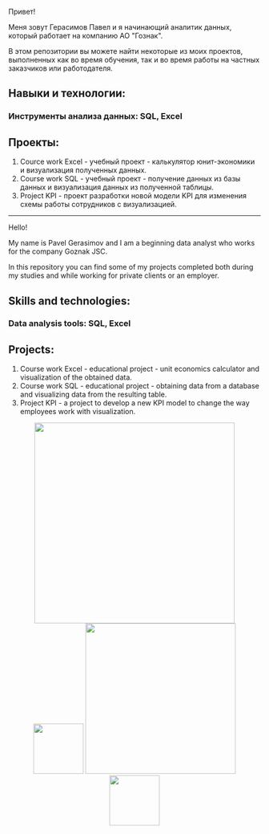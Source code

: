 Привет!

Меня зовут Герасимов Павел и я начинающий аналитик данных, который работает на компанию АО "Гознак". 

В этом репозитории вы можете найти некоторые из моих проектов, выполненных как во время обучения, так и во время работы на частных заказчиков или работодателя.

## Навыки и технологии:

### Инструменты анализа данных: SQL, Excel

## Проекты:
1. Cource work Excel - учебный проект - калькулятор юнит-экономики и визуализация полученных данных.
2. Course work SQL - учебный проект - получение данных из базы данных и визуализация данных из полученной таблицы.
3. Project KPI - проект разработки новой модели KPI для изменения схемы работы сотрудников с визуализацией.

-------------------------------------------------------------------------------------------
Hello!

My name is Pavel Gerasimov and I am a beginning data analyst who works for the company Goznak JSC.

In this repository you can find some of my projects completed both during my studies and while working for private clients or an employer.

## Skills and technologies:
### Data analysis tools: SQL, Excel

## Projects:
1. Course work Excel - educational project - unit economics calculator and visualization of the obtained data.
2. Course work SQL - educational project - obtaining data from a database and visualizing data from the resulting table.
3. Project KPI - a project to develop a new KPI model to change the way employees work with visualization.
<div id="footer" align="center">
  <img src="https://media.giphy.com/media/dieScX9SCf91Bg4Nsu/giphy.gif" width="400"/>
</div>
<div id="bages" align="center">
  <img src="https://img.shields.io/badge/VK-white?logo=VK&logoColor=blue" width="100"/>
  <img src="https://img.shields.io/badge/Telegram-black?logo=Telegram&logoColor=blue" width="300"/>
  <img src="https://img.shields.io/badge/VK-white?logo=VK&logoColor=blue" width="100"/>
</div>

